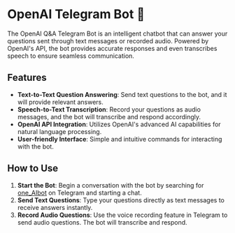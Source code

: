# OpenAI Telegram Bot 🤖

The OpenAI Q&A Telegram Bot is an intelligent chatbot that can answer your questions sent through text messages or recorded audio. Powered by OpenAI's API, the bot provides accurate responses and even transcribes speech to ensure seamless communication.

## Features
- **Text-to-Text Question Answering**: Send text questions to the bot, and it will provide relevant answers.
- **Speech-to-Text Transcription**: Record your questions as audio messages, and the bot will transcribe and respond accordingly.
- **OpenAI API Integration**: Utilizes OpenAI's advanced AI capabilities for natural language processing.
- **User-friendly Interface**: Simple and intuitive commands for interacting with the bot.

## How to Use

1. **Start the Bot**: Begin a conversation with the bot by searching for [one_AIbot](https://t.me/one_AIbot) on Telegram and starting a chat.
2. **Send Text Questions**: Type your questions directly as text messages to receive answers instantly.
3. **Record Audio Questions**: Use the voice recording feature in Telegram to send audio questions. The bot will transcribe and respond.

